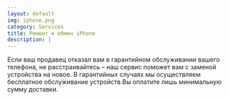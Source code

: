 ```yaml
---
layout: default
img: iphone.png
category: Services
title: Ремонт и обмен iPhone
description: |
---
```

  Если ваш продавец отказал вам в гарантийном обслуживании вашего телефона, не расстраивайтесь – наш сервис поможет вам с заменой устройства на новое. В гарантийных случаях мы осуществляем бесплатное обслуживание устройств.Вы оплатите лишь минимальную сумму доставки.
